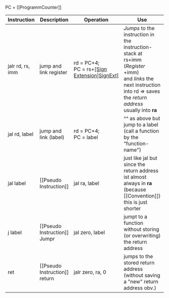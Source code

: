 PC = [[ProgrammCounter]]

| Instruction      | Description                   | Operation                                              | Use                                                                                                                                                                           | Notes                            |
| ---------------- | ----------------------------- | ------------------------------------------------------ | ----------------------------------------------------------------------------------------------------------------------------------------------------------------------------- | -------------------------------- |
| jalr rd, rs, imm | jump and link register        | rd = PC+4;<br>PC = rs+[[Sign Extension\|SignExt]](imm) | _Jumps_ to the instruction in the instruction-stack at rs+imm (_Register_ +imm)<br>and _links_ the next instruction into rd => saves the _return address_ usually into **ra** | usually only for <br>quick jumps |
| jal rd, label    | jump and link (label)         | rd = PC+4;<br>PC = label                               | ^^ as above but jump to a label (call a function by the "function-name")                                                                                                      | proper instruction <br>for calls |
| jal label        | [[Pseudo Instruction]]        | jal ra, label                                          | just like jal but since the return address ist almost always in **ra** (because [[Convention]]) this is just shorter                                                          | used most                        |
| j label          | [[Pseudo Instruction]] Jumpr  | jal zero, label                                        | jumpt to a function without storing (or overwriting) the return address                                                                                                       |                                  |
| ret              | [[Pseudo Instruction]] return | jalr zero, ra, 0                                       | jumps to the stored return address (without saving a "new" return address obv.)                                                                                               | easy return                      |

